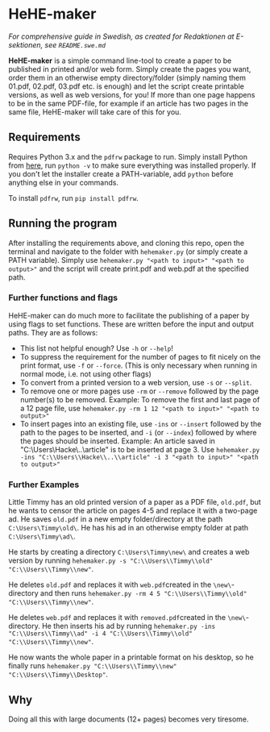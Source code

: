 # HeHE-maker
*For comprehensive guide in Swedish, as created for Redaktionen at E-sektionen, see `README.swe.md`*

**HeHE-maker** is a simple command line-tool to create a paper to be published in printed and/or web form. Simply create the pages you want, order them in an otherwise empty directory/folder (simply naming them 01.pdf, 02.pdf, 03.pdf etc. is enough) and let the script create printable versions, as well as web versions, for you! If more than one page happens to be in the same PDF-file, for example if an article has two pages in the same file, HeHE-maker will take care of this for you.

## Requirements
Requires Python 3.x and the `pdfrw` package to run. Simply install Python from [here](https://www.python.org/downloads/), run `python -v` to make sure everything was installed properly. If you don't let the installer create a PATH-variable, add `python` before anything else in your commands.

To install `pdfrw`, run `pip install pdfrw`.

## Running the program
After installing the requirements above, and cloning this repo, open the terminal and navigate to the folder with `hehemaker.py` (or simply create a PATH variable). Simply use `hehemaker.py "<path to input>" "<path to output>"` and the script will create print.pdf and web.pdf at the specified path.

### Further functions and flags
HeHE-maker can do much more to facilitate the publishing of a paper by using flags to set functions. These are written before the input and output paths. They are as follows:

* This list not helpful enough? Use `-h` or `--help`!
* To suppress the requirement for the number of pages to fit nicely on the print format, use `-f` or `--force`. (This is only necessary when running in normal mode, i.e. not using other flags)
* To convert from a printed version to a web version, use `-s` or `--split`.
* To remove one or more pages use `-rm` or `--remove` followed by the page number(s) to be removed. Example: To remove the first and last page of a 12 page file, use `hehemaker.py -rm 1 12 "<path to input>" "<path to output>"`
* To insert pages into an existing file, use `-ins` or `--insert` followed by the path to the pages to be inserted, and `-i` (or `--index`) followed by where the pages should be inserted. Example: An article saved in "C:\\Users\\Hacke\\..\\article" is to be inserted at page 3. Use `hehemaker.py -ins "C:\\Users\\Hacke\\..\\article" -i 3 "<path to input>" "<path to output>"`

### Further Examples
Little Timmy has an old printed version of a paper as a PDF file, `old.pdf`, but he wants to censor the article on pages 4-5 and replace it with a two-page ad. He saves `old.pdf` in a new empty folder/directory at the path `C:\Users\Timmy\old\`. He has his ad in an otherwise empty folder at path `C:\Users\Timmy\ad\`. 

He starts by creating a directory `C:\Users\Timmy\new\` and creates a web version by running `hehemaker.py -s "C:\\Users\\Timmy\\old" "C:\\Users\\Timmy\\new"`.

He deletes `old.pdf` and replaces it with `web.pdf`created in the `\new\`-directory and then runs `hehemaker.py -rm 4 5 "C:\\Users\\Timmy\\old" "C:\\Users\\Timmy\\new"`.

He deletes `web.pdf` and replaces it with `removed.pdf`created in the `\new\`-directory. He then inserts his ad by running `hehemaker.py -ins "C:\\Users\\Timmy\\ad" -i 4 "C:\\Users\\Timmy\\old" "C:\\Users\\Timmy\\new"`. 

He now wants the whole paper in a printable format on his desktop, so he finally runs `hehemaker.py "C:\\Users\\Timmy\\new" "C:\\Users\\Timmy\\Desktop"`.

## Why
Doing all this with large documents (12+ pages) becomes very tiresome.